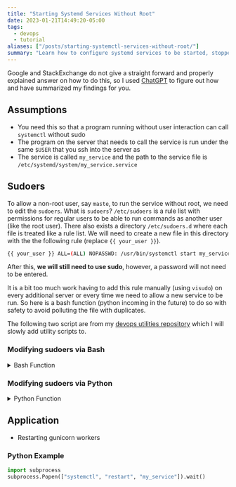 ```yaml
---
title: "Starting Systemd Services Without Root"
date: 2023-01-21T14:49:20-05:00
tags:
  - devops
  - tutorial
aliases: ["/posts/starting-systemctl-services-without-root/"]
summary: "Learn how to configure systemd services to be started, stopped, and restarted by a non-root user without requiring a password using sudoers."
---
```


Google and StackExchange do not give a straight forward and properly explained answer on how to do this, so I used [ChatGPT](https://chat.openai.com/chat)
to figure out how and have summarized my findings for you.

## Assumptions

- You need this so that a program running without user interaction can call `systemctl` without sudo
- The program on the server that needs to call the service is run under the same `$USER` that you ssh into the server as
- The service is called `my_service` and the path to the service file is `/etc/systemd/system/my_service.service`

## Sudoers

To allow a non-root user, say `maste`, to run the service without root, we need to edit the `sudoers`. What is `sudoers`? `/etc/sudoers` is a rule list with permissions for regular users to be able to run commands as another user (like the root user). There also exists a directory `/etc/sudoers.d` where each file is treated like a rule list. We will need to create a new file in this directory with the the following rule (replace `{{ your_user }}`).

```sh
{{ your_user }} ALL=(ALL) NOPASSWD: /usr/bin/systemctl start my_service, /usr/bin/systemctl stop my_service, /usr/bin/systemctl restart my_service, /usr/bin/systemctl reload my_service, /usr/bin/systemctl status my_service
```

After this, **we will still need to use sudo**, however, a password will not need to be entered.

It is a bit too much work having to add this rule manually (using `visudo`) on every additional server or every time we need to allow a new service to be run. So here is a bash function (python incoming in the future) to do so with
safety to avoid polluting the file with duplicates.

The following two script are from my [devops utilities repository](https://github.com/elibroftw/devops-utilities) which
I will slowly add utility scripts to.

### Modifying sudoers via Bash

<details>
<summary>Bash Function</summary>

```bash
#!/bin/bash

allow_services_without_root() {
    # usage `allow_services_without_root monerod monero-wallet-rpc-prod monero-wallet-rpc-dev lenerva.com dev.lenerva.com`
    user=$(logname)
    for service in "$@"; do
        # allow user to start/stop/restart/reload the service
        sudoer_rule="$user ALL=(ALL) NOPASSWD: /usr/bin/systemctl start $service, /usr/bin/systemctl stop $service, /usr/bin/systemctl restart $service, /usr/bin/systemctl reload $service"

        # Check if the rule already exists in the sudoers file
        if ! grep -q "$sudoer_rule" /etc/sudoers.d/$user; then
            # Append the rule to the sudoers file
            echo "$sudoer_rule" | sudo tee -a /etc/sudoers.d/$user > /dev/null
            echo "SUCCESS: sudoers file modified to allow $user to start/stop/restart/reload $service"
        else
            echo "INFO: rule for $service already exists in the sudoers file"
        fi
    done
}
```

</details>

### Modifying sudoers via Python

<details>
<summary>Python Function</summary>

```py
#!/usr/bin/python3

import platform
import os

def systemd_services_without_root(*services):
    if platform.system() == 'Windows':
        print('ERROR: allow_services_without_root is not currently supported on Windows')
        return 1
    user = os.getlogin()
    new_rules = {}
    for service in services:
        commands = ', '.join((f'/usr/bin/systemctl {unit_cmd} {service}' for unit_cmd in ('start', 'stop', 'restart', 'reload')))
        new_rules[service] = f'{user} ALL=(ALL) NOPASSWD: {commands}\n'
    sudoers_file = f'/etc/sudoers.d/{user}'
    with open(sudoers_file, 'a+', encoding='utf-8') as f:
        existing_rules = set(f.readlines())
        rules_to_add = {}
        for service, new_rule in new_rules.items():
            if new_rule in existing_rules:
                print(f'INFO: rule for {service} already exists in /etc/sudoers')
            else:
                rules_to_add[service] = new_rule
        for service, rule in rules_to_add.items():
            f.write(rule)
            print(f'SUCCESS: {sudoers_file} modified to allow {user} to start/stop/restart/reload {service}')
    return 0
```

</details>

## Application

- Restarting gunicorn workers

### Python Example

```py
import subprocess
subprocess.Popen(["systemctl", "restart", "my_service"]).wait()
```
